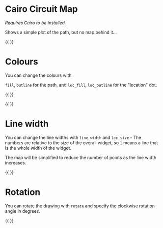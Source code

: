 
# Cairo Circuit Map

_Requires Cairo to be installed_

Shows a simple plot of the path, but no map behind it...

{{ <component type="cairo_circuit_map" size="256" /> }}


# Colours

You can change the colours with

`fill`, `outline` for the path, and `loc_fill`, `loc_outline` for the "location" dot.

{{ <component type="cairo_circuit_map" size="256" fill="255,255,0" outline="255,0,255" /> }}


{{ <component type="cairo_circuit_map" size="256" loc_fill="255,255,0" loc_outline="255,0,255" /> }}


# Line width

You can change the line widths with `line_width` and `loc_size` - The numbers are relative to the size of the overall widget, so `1` 
means a line that is the whole width of the widget.

The map will be simplified to reduce the number of points as the line width increases.


{{ <component type="cairo_circuit_map" size="256" line_width="0.05" loc_size="0.05" /> }}

# Rotation

You can rotate the drawing with `rotate` and specify the clockwise rotation angle in degrees.

{{ <component type="cairo_circuit_map" size="256" rotate="45" /> }}
